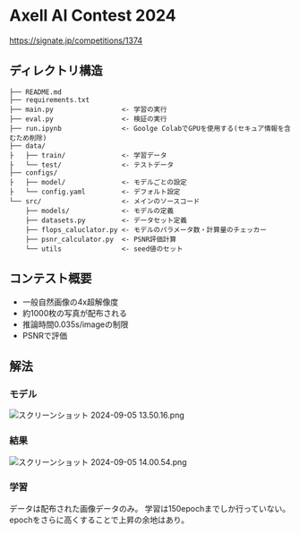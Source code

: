 # Axell AI Contest 2024
https://signate.jp/competitions/1374

## ディレクトリ構造

    ├── README.md
    ├── requirements.txt
    ├── main.py                 <- 学習の実行
    ├── eval.py                 <- 検証の実行
    ├── run.ipynb               <- Goolge ColabでGPUを使用する(セキュア情報を含むため削除)
    ├── data/
    ├   ├── train/              <- 学習データ
    ├   └── test/               <- テストデータ
    ├── configs/
    ├   ├── model/              <- モデルごとの設定
    ├   └── config.yaml         <- デフォルト設定
    └── src/                    <- メインのソースコード
        ├── models/             <- モデルの定義
        ├── datasets.py         <- データセット定義
        ├── flops_caluclator.py <- モデルのパラメータ数・計算量のチェッカー
        ├── psnr_calculator.py  <- PSNR評価計算
        └── utils               <- seed値のセット

## コンテスト概要
- 一般自然画像の4x超解像度
- 約1000枚の写真が配布される
- 推論時間0.035s/imageの制限
- PSNRで評価

## 解法
### モデル
![スクリーンショット 2024-09-05 13.50.16.png](https://qiita-image-store.s3.ap-northeast-1.amazonaws.com/0/3687042/c3f1042d-ec4d-901e-1c2f-13251cfa8f01.png)

### 結果
![スクリーンショット 2024-09-05 14.00.54.png](https://qiita-image-store.s3.ap-northeast-1.amazonaws.com/0/3687042/9d789ffc-469d-ba77-0959-f595e95d66be.png)


### 学習
データは配布された画像データのみ。
学習は150epochまでしか行っていない。epochをさらに高くすることで上昇の余地はあり。
